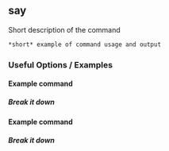 ---
---

say
-------

Short description of the command

~~~ bash
*short* example of command usage and output
~~~

<!--more-->

### Useful Options / Examples

#### Example command

##### Break it down

#### Example command

##### Break it down
